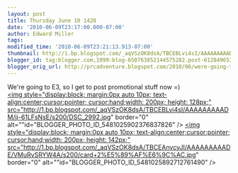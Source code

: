 ```yaml
---
layout: post
title: Thursday June 10 1420
date: '2010-06-09T23:17:00.000-07:00'
author: Edward Miller
tags: 
modified_time: '2010-06-09T23:21:13.913-07:00'
thumbnail: http://1.bp.blogspot.com/_aqVSzOK8dsA/TBCEBLvi4sI/AAAAAAAAADM/ji-61LFsNsE/s72-c/DSC_2992.jpg
blogger_id: tag:blogger.com,1999:blog-650763852144575282.post-6128496538110929226
blogger_orig_url: http://prcadventure.blogspot.com/2010/06/were-going-to-e3-so-i-get-to-post.html
---
```


We're going to E3, so I get to post promotional stuff now =)<br><a onblur="try {parent.deselectBloggerImageGracefully();} catch(e) {}" href="http://1.bp.blogspot.com/_aqVSzOK8dsA/TBCEBLvi4sI/AAAAAAAAADM/ji-61LFsNsE/s1600/DSC_2992.jpg"><img style="display:block; margin:0px auto 10px; text-align:center;cursor:pointer; cursor:hand;width: 200px; height: 128px;" src="http://1.bp.blogspot.com/_aqVSzOK8dsA/TBCEBLvi4sI/AAAAAAAAADM/ji-61LFsNsE/s200/DSC_2992.jpg" border="0" alt=""id="BLOGGER_PHOTO_ID_5481025902376837826" /></a>
<a onblur="try {parent.deselectBloggerImageGracefully();} catch(e) {}" href="http://1.bp.blogspot.com/_aqVSzOK8dsA/TBCEAnvcyJI/AAAAAAAAADE/VMuRvSRYW4A/s1600/card+2%E5%89%AF%E6%9C%AC.jpg"><img style="display:block; margin:0px auto 10px; text-align:center;cursor:pointer; cursor:hand;width: 200px; height: 142px;" src="http://1.bp.blogspot.com/_aqVSzOK8dsA/TBCEAnvcyJI/AAAAAAAAADE/VMuRvSRYW4A/s200/card+2%E5%89%AF%E6%9C%AC.jpg" border="0" alt=""id="BLOGGER_PHOTO_ID_5481025892712761490" /></a>

